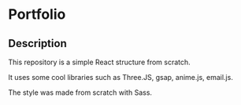 # Portfolio

## Description

This repository is a simple React structure from scratch.

It uses some cool libraries such as Three.JS, gsap, anime.js, email.js.

The style was made from scratch with Sass.
